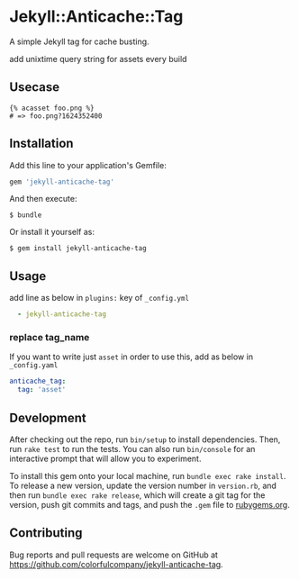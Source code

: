 # Jekyll::Anticache::Tag

A simple Jekyll tag for cache busting.

add unixtime query string for assets every build

## Usecase

```
{% acasset foo.png %}
# => foo.png?1624352400
```

## Installation

Add this line to your application's Gemfile:

```ruby
gem 'jekyll-anticache-tag'
```

And then execute:

    $ bundle

Or install it yourself as:

    $ gem install jekyll-anticache-tag

## Usage

add line as below in `plugins:` key of `_config.yml `

```yaml
  - jekyll-anticache-tag
```

### replace tag_name

If you want to write just `asset` in order to use this, add as below in `_config.yaml`

```yaml
anticache_tag:
  tag: 'asset'
```

## Development

After checking out the repo, run `bin/setup` to install dependencies. Then, run `rake test` to run the tests. You can also run `bin/console` for an interactive prompt that will allow you to experiment.

To install this gem onto your local machine, run `bundle exec rake install`. To release a new version, update the version number in `version.rb`, and then run `bundle exec rake release`, which will create a git tag for the version, push git commits and tags, and push the `.gem` file to [rubygems.org](https://rubygems.org).

## Contributing

Bug reports and pull requests are welcome on GitHub at https://github.com/colorfulcompany/jekyll-anticache-tag.

